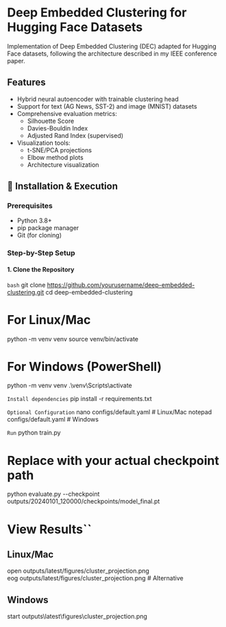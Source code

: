 # Deep Embedded Clustering for Hugging Face Datasets


Implementation of Deep Embedded Clustering (DEC) adapted for Hugging Face datasets, following the architecture described in my IEEE conference paper.

## Features

- Hybrid neural autoencoder with trainable clustering head
- Support for text (AG News, SST-2) and image (MNIST) datasets
- Comprehensive evaluation metrics:
  - Silhouette Score
  - Davies-Bouldin Index  
  - Adjusted Rand Index (supervised)
- Visualization tools:
  - t-SNE/PCA projections
  - Elbow method plots
  - Architecture visualization

## 🚀 Installation & Execution

### Prerequisites
- Python 3.8+
- pip package manager
- Git (for cloning)

### Step-by-Step Setup

#### 1. Clone the Repository
```bash```
git clone https://github.com/yourusername/deep-embedded-clustering.git
cd deep-embedded-clustering

# For Linux/Mac
python -m venv venv
source venv/bin/activate

# For Windows (PowerShell)
python -m venv venv
.\venv\Scripts\activate

```Install dependencies```
pip install -r requirements.txt

```Optional Configuration```
nano configs/default.yaml  # Linux/Mac
notepad configs/default.yaml  # Windows

```Run```
python train.py

# Replace with your actual checkpoint path
python evaluate.py --checkpoint outputs/20240101_120000/checkpoints/model_final.pt

# View Results``
## Linux/Mac
open outputs/latest/figures/cluster_projection.png  
eog outputs/latest/figures/cluster_projection.png  # Alternative

## Windows
start outputs\latest\figures\cluster_projection.png

